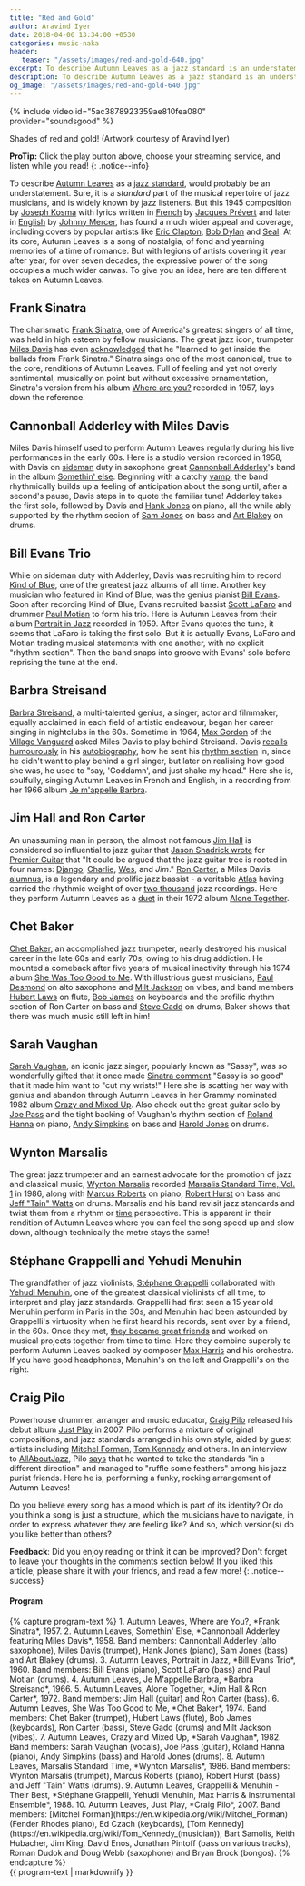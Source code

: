 ```yaml
---
title: "Red and Gold"
author: Aravind Iyer
date: 2018-04-06 13:34:00 +0530
categories: music-naka
header:
   teaser: "/assets/images/red-and-gold-640.jpg"
excerpt: To describe Autumn Leaves as a jazz standard is an understatement. It has a much wider appeal with covers by Eric Clapton, Bob Dylan and Seal. It is a song of nostalgia, of fond and yearning memories of a time of romance. But with legions of artists covering it for over seven decades, the expressive power of the song occupies a much wider canvas. Here are ten different takes on Autumn Leaves.
description: To describe Autumn Leaves as a jazz standard is an understatement. It has a much wider appeal with covers by Eric Clapton, Bob Dylan and Seal. It is a song of nostalgia, of fond and yearning memories of a time of romance. But with legions of artists covering it for over seven decades, the expressive power of the song occupies a much wider canvas. Here are ten different takes on Autumn Leaves.
og_image: "/assets/images/red-and-gold-640.jpg"
---
```

{% include video id="5ac3878923359ae810fea080" provider="soundsgood" %}
<figcaption> Shades of red and gold! (Artwork courtesy of Aravind Iyer)</figcaption>

**ProTip:** Click the play button <i class="fas fa-play-circle" color="#52adc8" aria-hidden="true"></i> above, choose your streaming service, and listen while you read!
{: .notice--info}

To describe [Autumn Leaves](https://en.wikipedia.org/wiki/Autumn_Leaves_(1945_song)) as a [jazz standard](https://en.wikipedia.org/wiki/Jazz_standard), would probably be an understatement. Sure, it is a *standard* part of the musical repertoire of jazz musicians, and is widely known by jazz listeners. But this 1945 composition by [Joseph Kosma](https://en.wikipedia.org/wiki/Joseph_Kosma) with lyrics written in [French](https://genius.com/Jacques-prevert-les-feuilles-mortes-annotated) by [Jacques Prévert](https://en.wikipedia.org/wiki/Jacques_Pr%C3%A9vert) and later in [English](https://genius.com/Johnny-mercer-autumn-leaves-lyrics) by [Johnny Mercer](https://en.wikipedia.org/wiki/Johnny_Mercer), has found a much wider appeal and coverage, including covers by popular artists like [Eric Clapton](https://en.wikipedia.org/wiki/Eric_Clapton), [Bob Dylan](https://en.wikipedia.org/wiki/Bob_Dylan) and [Seal](https://en.wikipedia.org/wiki/Seal_(musician)). At its core, Autumn Leaves is a song of nostalgia, of fond and yearning memories of a time of romance. But with legions of artists covering it year after year, for over seven decades, the expressive power of the song occupies a much wider canvas. To give you an idea, here are ten different takes on Autumn Leaves.

## Frank Sinatra
The charismatic [Frank Sinatra](https://en.wikipedia.org/wiki/Frank_Sinatra), one of America's greatest singers of all time, was held in high esteem by fellow musicians. The great jazz icon, trumpeter [Miles Davis](https://en.wikipedia.org/wiki/Miles_Davis) has even [acknowledged](https://jazztimes.com/features/world-on-a-string-sinatra-100/) that he "learned to get inside the ballads from Frank Sinatra." Sinatra sings one of the most canonical, true to the core, renditions of Autumn Leaves. Full of feeling and yet not overly sentimental, musically on point but without excessive ornamentation, Sinatra's version from his album [Where are you?](https://en.wikipedia.org/wiki/Where_Are_You%3F_(Frank_Sinatra_album)) recorded in 1957, lays down the reference.

## Cannonball Adderley with Miles Davis
Miles Davis himself used to perform Autumn Leaves regularly during his live performances in the early 60s. Here is a studio version recorded in 1958, with Davis on [sideman](https://en.wikipedia.org/wiki/Session_musician) duty in saxophone great [Cannonball Adderley](https://en.wikipedia.org/wiki/Cannonball_Adderley)'s band in the album [Somethin' else](https://en.wikipedia.org/wiki/Somethin%27_Else_(Cannonball_Adderley_album)). Beginning with a catchy [vamp](http://ccnmtl.columbia.edu/projects/jazzglossary/v/vamp.html), the band rhythmically builds up a feeling of anticipation about the song until, after a second's pause, Davis steps in to quote the familiar tune! Adderley takes the first solo, followed by Davis and [Hank Jones](https://en.wikipedia.org/wiki/Hank_Jones) on piano, all the while ably supported by the rhythm secion of [Sam Jones](https://en.wikipedia.org/wiki/Sam_Jones_(musician)) on bass and [Art Blakey](https://en.wikipedia.org/wiki/Art_Blakey) on drums.

## Bill Evans Trio
While on sideman duty with Adderley, Davis was recruiting him to record [Kind of Blue](https://en.wikipedia.org/wiki/Kind_of_Blue), one of the greatest jazz albums of all time. Another key musician who featured in Kind of Blue, was the genius pianist [Bill Evans](https://en.wikipedia.org/wiki/Bill_Evans). Soon after recording Kind of Blue, Evans recruited bassist [Scott LaFaro](https://en.wikipedia.org/wiki/Scott_LaFaro) and drummer [Paul Motian](https://en.wikipedia.org/wiki/Paul_Motian) to form his trio. Here is Autumn Leaves from their album [Portrait in Jazz](https://en.wikipedia.org/wiki/Portrait_in_Jazz) recorded in 1959. After Evans quotes the tune, it seems that LaFaro is taking the first solo. But it is actually Evans, LaFaro and Motian trading musical statements with one another, with no explicit "rhythm section". Then the band snaps into groove with Evans' solo before reprising the tune at the end.

## Barbra Streisand
[Barbra Streisand](https://en.wikipedia.org/wiki/Barbra_Streisand), a multi-talented genius, a singer, actor and filmmaker, equally acclaimed in each field of artistic endeavour, began her career singing in nightclubs in the 60s. Sometime in 1964, [Max Gordon](https://en.wikipedia.org/wiki/Max_Gordon_(Village_Vanguard_founder)) of the [Village Vanguard](https://en.wikipedia.org/wiki/Village_Vanguard) asked Miles Davis to play behind Streisand. Davis [recalls humourously](http://jerryjazzmusician.com/2014/09/miles-davis-almost-playing-barbara-streisand/) in his [autobiography](https://www.theatlantic.com/magazine/archive/1990/01/the-book-on-miles/475422/), how he sent his [rhythm section](https://en.wikipedia.org/wiki/Miles_Davis_Quintet#Second_great_quintet_(1964-68)) in, since he didn't want to play behind a girl singer, but later on realising how good she was, he used to "say, 'Goddamn', and just shake my head." Here she is, soulfully, singing Autumn Leaves in French and English, in a recording from her 1966 album [Je m'appelle Barbra](https://en.wikipedia.org/wiki/Je_m%27appelle_Barbra).

## Jim Hall and Ron Carter
An unassuming man in person, the almost not famous [Jim Hall](https://en.wikipedia.org/wiki/Jim_Hall_(musician)) is considered so influential to jazz guitar that [Jason Shadrick wrote](http://www.premierguitar.com/articles/20043-remembering-jim-hall-1930-2013) for [Premier Guitar](https://www.premierguitar.com/) that "It could be argued that the jazz guitar tree is rooted in four names: [Django](https://en.wikipedia.org/wiki/Django_Reinhardt), [Charlie](https://en.wikipedia.org/wiki/Charlie_Christian), [Wes](https://en.wikipedia.org/wiki/Wes_Montgomery), and *Jim*." [Ron Carter](https://en.wikipedia.org/wiki/Ron_Carter), a Miles Davis [alumnus](https://en.wikipedia.org/wiki/Miles_Davis_Quintet#Second_great_quintet_(1964-68)), is a legendary and prolific jazz bassist - a veritable [Atlas](https://en.wikipedia.org/wiki/Atlas_(mythology)) having carried the rhythmic weight of over [two thousand](http://www.guinnessworldrecords.com/news/2016/1/ron-carter-earns-world-record-as-the-most-recorded-jazz-bassist-in-history-411828) jazz recordings. Here they perform Autumn Leaves as a [duet](https://en.wikipedia.org/wiki/Duet) in their 1972 album [Alone Together](https://en.wikipedia.org/wiki/Alone_Together_(Ron_Carter_and_Jim_Hall_album)).

## Chet Baker
[Chet Baker](https://www.allmusic.com/artist/chet-baker-mn0000094210/biography), an accomplished jazz trumpeter, nearly destroyed his musical career in the late 60s and early 70s, owing to his drug addiction. He mounted a comeback after five years of musical inactivity through his 1974 album [She Was Too Good to Me](https://en.wikipedia.org/wiki/She_Was_Too_Good_to_Me). With illustrious guest musicians, [Paul Desmond](https://en.wikipedia.org/wiki/Paul_Desmond) on alto saxophone and [Milt Jackson](https://en.wikipedia.org/wiki/Milt_Jackson) on vibes, and band members [Hubert Laws](https://en.wikipedia.org/wiki/Hubert_Laws) on flute, [Bob James](https://en.wikipedia.org/wiki/Bob_James_(musician)) on keyboards and the profilic rhythm section of Ron Carter on bass and [Steve Gadd](https://en.wikipedia.org/wiki/Steve_Gadd) on drums, Baker shows that there was much music still left in him!

## Sarah Vaughan
[Sarah Vaughan](https://en.wikipedia.org/wiki/Sarah_Vaughan), an iconic jazz singer, popularly known as "Sassy", was so wonderfully gifted that it once made [Sinatra comment](https://books.google.co.in/books?id=NVcEAAAAMBAJ&pg=PA27&redir_esc=y#v=onepage&q&f=false) "Sassy is so good" that it made him want to "cut my wrists!" Here she is scatting her way with genius and abandon through Autumn Leaves in her Grammy nominated 1982 album [Crazy and Mixed Up](https://en.wikipedia.org/wiki/Crazy_and_Mixed_Up). Also check out the great guitar solo by [Joe Pass](https://en.wikipedia.org/wiki/Joe_Pass) and the tight backing of Vaughan's rhythm section of [Roland Hanna](https://en.wikipedia.org/wiki/Roland_Hanna) on piano, [Andy Simpkins](https://en.wikipedia.org/wiki/Andy_Simpkins) on bass and [Harold Jones](https://en.wikipedia.org/wiki/Harold_Jones_(drummer)) on drums.

## Wynton Marsalis
The great jazz trumpeter and an earnest advocate for the promotion of jazz and classical music, [Wynton Marsalis](https://en.wikipedia.org/wiki/Wynton_Marsalis) recorded [Marsalis Standard Time, Vol. 1](https://en.wikipedia.org/wiki/Marsalis_Standard_Time,_Vol._I) in 1986, along with [Marcus Roberts](https://en.wikipedia.org/wiki/Marcus_Roberts) on piano, [Robert Hurst](https://en.wikipedia.org/wiki/Robert_Hurst_(musician)) on bass and [Jeff "Tain" Watts](https://en.wikipedia.org/wiki/Jeff_Tain_Watts) on drums. Marsalis and his band revisit jazz standards and twist them from a rhythm or [time](http://ccnmtl.columbia.edu/projects/jazzglossary/t/time.html) perspective. This is apparent in their rendition of Autumn Leaves where you can feel the song speed up and slow down, although technically the metre stays the same!

## Stéphane Grappelli and Yehudi Menuhin
The grandfather of jazz violinists, [Stéphane Grappelli](https://en.wikipedia.org/wiki/St%C3%A9phane_Grappelli) collaborated with [Yehudi Menuhin](https://en.wikipedia.org/wiki/Yehudi_Menuhin), one of the greatest classical violinists of all time, to interpret and play jazz standards. Grappelli had first seen a 15 year old Menuhin perform in Paris in the 30s, and Menuhin had been astounded by Grappelli's virtuosity when he first heard his records, sent over by a friend, in the 60s. Once they met, [they became great friends](http://www.dailymotion.com/video/x17vnk5) and worked on musical projects together from time to time. Here they combine superbly to perform Autumn Leaves backed by composer [Max Harris](https://en.wikipedia.org/wiki/Max_Harris_(composer)) and his orchestra. If you have good headphones, Menuhin's on the left and Grappelli's on the right.

## Craig Pilo
Powerhouse drummer, arranger and music educator, [Craig Pilo](https://en.wikipedia.org/wiki/Craig_Pilo) released his debut album [Just Play](https://store.cdbaby.com/cd/craigpilo) in 2007. Pilo performs a mixture of original compositions, and jazz standards arranged in his own style, aided by guest artists including [Mitchel Forman](https://en.wikipedia.org/wiki/Mitchel_Forman), [Tom Kennedy](https://en.wikipedia.org/wiki/Tom_Kennedy_(musician)) and others. In an interview to [AllAboutJazz](https://www.allaboutjazz.com/), Pilo [says](https://www.allaboutjazz.com/take-five-with-craig-pilo-craig-pilo-by-aaj-staff.php?page=1) that he wanted to take the standards "in a different direction" and managed to "ruffle some feathers" among his jazz purist friends. Here he is, performing a funky, rocking arrangement of Autumn Leaves!

Do you believe every song has a mood which is part of its identity? Or do you think a song is just a structure, which the musicians have to navigate, in order to express whatever they are feeling like? And so, which version(s) do you like better than others?

**Feedback**: Did you enjoy reading or think it can be improved? Don't forget to leave your thoughts in the comments section below! If you liked this article, please share it with your friends, and read a few more! 
{: .notice--success}

<h4 class="page__related-title">Program</h4>
{% capture program-text %}
1. Autumn Leaves, Where are You?, *Frank Sinatra*, 1957.
2. Autumn Leaves, Somethin' Else, *Cannonball Adderley featuring Miles Davis*, 1958. Band members: Cannonball Adderley (alto saxophone), Miles Davis (trumpet), Hank Jones (piano), Sam Jones (bass) and Art Blakey (drums).
3. Autumn Leaves, Portrait in Jazz, *Bill Evans Trio*, 1960. Band members: Bill Evans (piano), Scott LaFaro (bass) and Paul Motian (drums).
4. Autumn Leaves, Je M'appelle Barbra, *Barbra Streisand*, 1966.
5. Autumn Leaves, Alone Together, *Jim Hall & Ron Carter*, 1972. Band members: Jim Hall (guitar) and Ron Carter (bass).
6. Autumn Leaves, She Was Too Good to Me, *Chet Baker*, 1974. Band members: Chet Baker (trumpet), Hubert Laws (flute), Bob James (keyboards), Ron Carter (bass), Steve Gadd (drums) and Milt Jackson (vibes).
7. Autumn Leaves, Crazy and Mixed Up, *Sarah Vaughan*, 1982. Band members: Sarah Vaughan (vocals), Joe Pass (guitar), Roland Hanna (piano), Andy Simpkins (bass) and Harold Jones (drums).
8. Autumn Leaves, Marsalis Standard Time, *Wynton Marsalis*, 1986. Band members: Wynton Marsalis (trumpet), Marcus Roberts (piano), Robert Hurst (bass) and Jeff "Tain" Watts (drums).
9. Autumn Leaves, Grappelli & Menuhin - Their Best, *Stéphane Grappelli, Yehudi Menuhin, Max Harris & Instrumental Ensemble*, 1988.
10. Autumn Leaves, Just Play, *Craig Pilo*, 2007. Band members: [Mitchel Forman](https://en.wikipedia.org/wiki/Mitchel_Forman) (Fender Rhodes piano), Ed Czach (keyboards), [Tom Kennedy](https://en.wikipedia.org/wiki/Tom_Kennedy_(musician)), Bart Samolis, Keith Hubacher, Jim King, David Enos, Jonathan Pintoff (bass on various tracks), Roman Dudok and Doug Webb (saxophone) and Bryan Brock (bongos).
{% endcapture %}

<div class="notice--info">
  {{ program-text | markdownify }}
</div>
